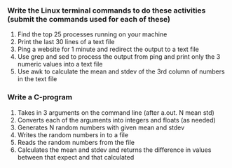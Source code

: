 ### Write the Linux terminal commands to do these activities (submit the commands used for each of these)

1. Find the top  25 processes running on your machine
2. Print the last 30 lines of a text file
3. Ping a website for 1 minute and redirect the output to a text file
4. Use grep and sed to process the output from ping and print only the 3 numeric values into a text file
5. Use awk to calculate the mean and stdev of the 3rd column of numbers in the text file

### Write a C-program

1. Takes in 3 arguments on the command line (after a.out. N mean std)
2. Converts each of the arguments into integers and floats (as needed)
3. Generates N random numbers with given mean and stdev
4. Writes the random numbers in to a file
5. Reads the random numbers from the file
6. Calculates the mean and stdev and returns the difference in values between that expect and that calculated
